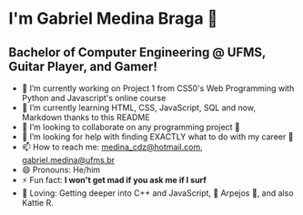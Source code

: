 <!--**medina325/medina325** is a ✨ _special_ ✨ repository because its `README.md` (this file) appears on your GitHub profile.-->
<!-- - 💬 Ask me about ... -->

# I'm Gabriel Medina Braga 👋

## Bachelor of Computer Engineering @ UFMS, Guitar Player, and Gamer!

- 🔭 I’m currently working on Project 1 from CS50's Web Programming with Python and Javascript's online course
- 🌱 I’m currently learning HTML, CSS, JavaScript, SQL and now, Markdown thanks to this README 
- 👯 I’m looking to collaborate on any programming project 🐙
- 🤔 I’m looking for help with finding EXACTLY what to do with my career 🐌
- 📫 How to reach me: medina_cdz@hotmail.com, gabriel.medina@ufms.br
- 😄 Pronouns: He/him
- ⚡ Fun fact: **I won't get mad if you ask me if I surf**
- 💜 Loving: Getting deeper into C++ and JavaScript, 🎼 Arpejos 🎸, and also Kattie R.
